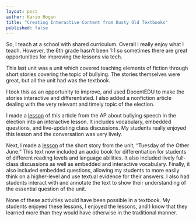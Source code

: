 ```yaml
---
layout: post
author: Karin Hogen
title: "Creating Interactive Content from Dusty Old Textbooks"
published: false
---
```

So, I teach at a school with shared curriculum. Overall I really enjoy what I teach. However, the 6th grade hasn’t been 1:1 so sometimes there are great opportunities for improving the lessons via tech.

This last unit was a unit which covered teaching elements of fiction through short stories covering the topic of bullying. The stories themselves were great, but all the unit had was the textbook.

I took this as an opportunity to improve, and used DocentEDU to make the stories interactive and differentiated. I also added a nonfiction article dealing with the very relevant and timely topic of the election.

I made a [lesson](https://docentedu.com/beta/share/oyd3a8hh) of this article from the AP about bullying speech in the election into an interactive lesson. It includes vocabulary, embedded questions, and live-updating class discussions. My students really enjoyed this lesson and the conversation was very lively.

Next, I made a [lesson](https://docentedu.com/beta/share/jb6zbk82) of the short story from the unit, “Tuesday of the Other June.” This text now included an audio book for differentiation for students of different reading levels and language abilities. It also included lively full-class discussions as well as embedded and interactive vocabulary. Finally, it also included embedded questions, allowing my students to more easily think on a higher-level and use textual evidence for their answers. I also had students interact with and annotate the text to show their understanding of the essential question of the unit.

None of these activities would have been possible in a textbook. My students enjoyed these lessons, I enjoyed the lessons, and I know that they learned more than they would have otherwise in the traditional manner.
